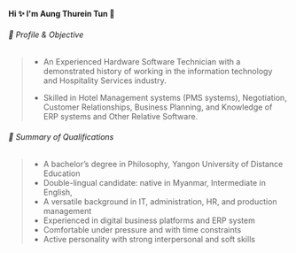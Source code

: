 **Hi ✨ I'm Aung Thurein Tun 👋**

###### :red_circle: Profile & Objective
> - An Experienced Hardware Software Technician with a demonstrated history of working in the information technology and Hospitality Services industry.
>
> - Skilled in Hotel Management systems (PMS systems), Negotiation, Customer Relationships, Business Planning, and Knowledge of ERP systems and Other Relative Software.


###### :red_circle: Summary of Qualifications
> - A bachelor’s degree in Philosophy, Yangon University of Distance Education
> -	Double-lingual candidate: native in Myanmar, Intermediate in English,
> -	A versatile background in IT, administration, HR, and production management
> - Experienced in digital business platforms and ERP system
> -	Comfortable under pressure and with time constraints
> -	Active personality with strong interpersonal and soft skills
